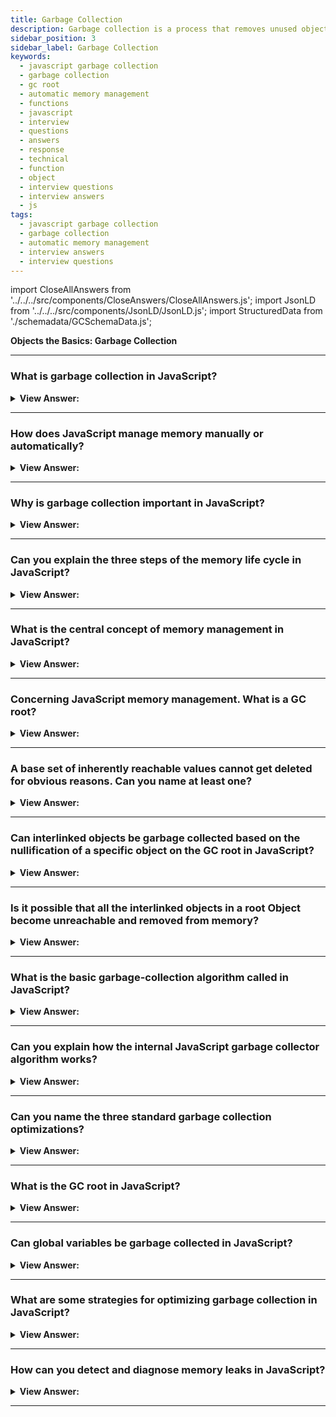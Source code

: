 ```yaml
---
title: Garbage Collection
description: Garbage collection is a process that removes unused objects from memory. The central concept of memory management in JavaScript is reachability. Interview
sidebar_position: 3
sidebar_label: Garbage Collection
keywords:
  - javascript garbage collection
  - garbage collection
  - gc root
  - automatic memory management
  - functions
  - javascript
  - interview
  - questions
  - answers
  - response
  - technical
  - function
  - object
  - interview questions
  - interview answers
  - js
tags:
  - javascript garbage collection
  - garbage collection
  - automatic memory management
  - interview answers
  - interview questions
---
```


import CloseAllAnswers from '../../../src/components/CloseAnswers/CloseAllAnswers.js';
import JsonLD from '../../../src/components/JsonLD/JsonLD.js';
import StructuredData from './schemadata/GCSchemaData.js';

<JsonLD data={StructuredData} />

<head>
  <title>Garbage Collection | JavaScript Phone Interview Questions</title>
</head>

**Objects the Basics: Garbage Collection**

<CloseAllAnswers />

---

### What is garbage collection in JavaScript?

<details>
  <summary><strong>View Answer:</strong></summary>
  <div>
  <div><strong>Interview Response:</strong> Garbage collection in JavaScript is the automatic process of managing memory by freeing up unused memory no longer needed.
  </div>
  </div>
</details>

---

### How does JavaScript manage memory manually or automatically?

<details>
  <summary><strong>View Answer:</strong></summary>
  <div>
  <div><strong>Interview Response:</strong> JavaScript automatically allocates memory when objects are created and clears the memory when the object no longer references it. (Garbage Collection)

---

:::note
This type of automaticity is a potential source of confusion: it can give developers the false impression that they do not need to worry about memory management.
:::

</div>
  </div>
</details>

---

### Why is garbage collection important in JavaScript?

<details>
  <summary><strong>View Answer:</strong></summary>
  <div>
  <div><strong>Interview Response:</strong> Garbage collection is important in JavaScript because it prevents memory leaks and improves overall performance by managing memory automatically.
  </div>
  </div>
</details>

---

### Can you explain the three steps of the memory life cycle in JavaScript?

<details>
  <summary><strong>View Answer:</strong></summary>
  <div>
  <div><strong>Interview Response:</strong> The memory life cycle includes allocating, using, and releasing the allocated memory when it is no longer needed.</div><br />
  <div><strong>Technical Response:</strong> The three steps in the memory life cycle include allocating memory, using the allocated memory, and releasing the allocated memory when it is no longer needed. The last part is more implicit in JavaScript than in low-level languages.<br /><br />
  </div><br />
  <div><strong className="codeExample">Code Example:</strong><br /><br />

  <div></div>

```js
// allocates memory for a number
var n = 123;

// allocates memory for a string
var s = 'azerty';

// allocates memory for an object and contained values
var o = {
  a: 1,
  b: null,
};

// allocates memory for the array and contained values
var a = [1, null, 'abra'];

// allocates a function (which is a callable object)
function f(a) {
  return a + 2;
} 

// function expressions also allocate an object
someElement.addEventListener(
  'click',
  function () {
    someElement.style.backgroundColor = 'blue';
  },
  false
);

var n = null;
```

  </div>
  </div>
</details>

---

### What is the central concept of memory management in JavaScript?

<details>
  <summary><strong>View Answer:</strong></summary>
  <div>
  <div><strong>Interview Response:</strong> The central concept of memory management in JavaScript is reachability. Simply put, "reachable" means values that are accessible or usable somehow and are guaranteed to be stored in memory.
</div>
  </div>
</details>

---

### Concerning JavaScript memory management. What is a GC root?

<details>
  <summary><strong>View Answer:</strong></summary>
  <div><div><strong>Interview Response:</strong> A GC root in JavaScript is an object that is inherently accessible, like global variables. It's the starting point for garbage collection, which identifies unneeded objects to reclaim memory.
</div><br/>
  <div><strong>Technical Response:</strong> A "root" is simply an object that the garbage collector assumes is reachable by default, which then has its references traced to find all other current objects that are reachable. Any object that is not reachable through any reference chain of any root objects is considered unreachable and eventually gets destroyed by the garbage collector.
</div>
  </div>
</details>

---

### A base set of inherently reachable values cannot get deleted for obvious reasons. Can you name at least one?

<details>
  <summary><strong>View Answer:</strong></summary>
  <div>
  <div><strong>Interview Response:</strong> One inherently reachable value in JavaScript that cannot be deleted is the global object, which is the top-level object in the scope chain.
</div><br />
  <div><strong className="codeExample">Code Example:</strong><br /><br />

  <div></div>

```js
Before:

// global -> {nothingness}

After:

// global -> var a -> object { foo: "bar" }

null:

// global -> var a -> null
```

---

:::note
JavaScript cannot delete Global variables directly, and the global variable must be set to null before the memory can be collected. However, the variable still exists and references null (nothingness).
:::

  </div>
  </div>
</details>

---

### Can interlinked objects be garbage collected based on the nullification of a specific object on the GC root in JavaScript?

<details>
  <summary><strong>View Answer:</strong></summary>
  <div>
  <div><strong>Interview Response:</strong> Yes, the deleted or nullified object gets garbage collected even if it is part of a GC root or one of its properties references another object.
</div><br />
  <div><strong className="codeExample">Code Example:</strong><br /><br />

  <div></div>

```js
function marry(man, woman) {
  woman.husband = man;
  man.wife = woman;

  return {
    father: man,
    mother: woman,
  };
}

let family = marry({ name: 'John' }, { name: 'Ann' });

// if we delete both, then we can see that John has no incoming reference any more

delete family.father;
delete family.mother.husband;
```

  </div>
  </div>
</details>

---

### Is it possible that all the interlinked objects in a root Object become unreachable and removed from memory?

<details>
  <summary><strong>View Answer:</strong></summary>
  <div>
  <div><strong>Interview Response:</strong> Yes, interlinked objects can be garbage collected based on the nullification of a specific object on the GC root in JavaScript, as long as they are not reachable from any other live object.
  </div><br />
  <div><strong className="codeExample">Code Example:</strong><br /><br />

  <div></div>

```js
let family = marry(
  {
    name: 'John',
  },
  {
    name: 'Ann',
  }
);

/**
 * below the root has been nullified and all corresponding
 * interlinked objects will be garbage collected
 */

family = null;
```

  </div>
  </div>
</details>

---

### What is the basic garbage-collection algorithm called in JavaScript?

<details>
  <summary><strong>View Answer:</strong></summary>
  <div>
  <div><strong>Interview Response:</strong> The basic garbage-collection algorithm in JavaScript is called Mark and Sweep. It marks live objects and sweeps away the unreachable ones.
</div>
  </div>
</details>

---

### Can you explain how the internal JavaScript garbage collector algorithm works?

<details>
  <summary><strong>View Answer:</strong></summary>
  <div>
   <div><strong>Interview Response:</strong> The JavaScript garbage collector uses the Mark and Sweep algorithm. It first identifies and marks all live objects, then sweeps and removes unreachable objects, and finally compacts memory to reduce fragmentation.
  </div><br />
  <div><strong>Technical Response:</strong><br /><br />
  <strong>The following "garbage collection" steps regularly get performed:</strong><br /><br />
  <ol>
    <li>The garbage collector takes roots and "marks" (remembers) them.</li>
    <li>Then it visits and "marks" all references from them.</li>
    <li>Then it visits marked objects and marks their references. The garbage collector remembers all visited objects so as not to visit the same object twice in the future.</li>
    <li>And so on until every reachable (from the roots) reference is visited.</li>
    <li>All objects except marked ones get removed.</li>
  </ol>
</div>
  </div>
</details>

---

### Can you name the three standard garbage collection optimizations?

<details>
  <summary><strong>View Answer:</strong></summary>
  <div>
  <div><strong>Interview Response:</strong> The three standard garbage collection optimizations are generational collection, incremental collection, and idle-time collection in JavaScript.

---

:::note
You should note that each engine implements different tweaks and techniques when it comes to garbage collection.
:::

</div>
  </div>
</details>

---

### What is the GC root in JavaScript?

<details>
  <summary><strong>View Answer:</strong></summary>
  <div>
  <div><strong>Interview Response:</strong> The GC root in JavaScript is the starting point for the garbage collector's traversal of objects in memory, typically including global variables.
  </div>
  </div>
</details>

---

### Can global variables be garbage collected in JavaScript?

<details>
  <summary><strong>View Answer:</strong></summary>
  <div>
  <div><strong>Interview Response:</strong> Yes, a global variable that is equal to null is garbage collected in JavaScript. This is because the garbage collector will remove any object that is no longer referenced by any other variable. When a global variable is set to null, it no longer references any object so that it can be garbage collected.
  </div>  
  </div>
</details>

---

### What are some strategies for optimizing garbage collection in JavaScript?

<details>
  <summary><strong>View Answer:</strong></summary>
  <div>
  <div><strong>Interview Response:</strong> Strategies for optimizing garbage collection in JavaScript include minimizing global variables, avoiding circular references, utilizing weak references to objects, and reducing object creation and deletion.
  </div>  
  </div>
</details>

---

### How can you detect and diagnose memory leaks in JavaScript?

<details>
  <summary><strong>View Answer:</strong></summary>
  <div>
  <div><strong>Interview Response:</strong> We can detect and diagnose memory leaks in JavaScript by profiling memory usage, analyzing heap snapshots, using Chrome DevTools, monitoring performance, and employing garbage collection tracking.
  </div>  
  </div>
</details>

---
